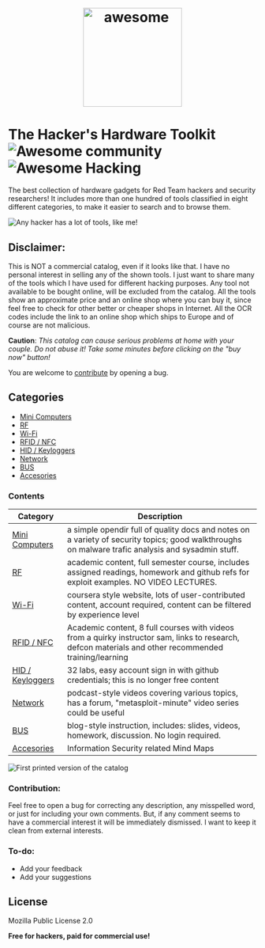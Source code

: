 
<h1 align="center">
 	<br>
 	  <img width="200" src="https://cdn.rawgit.com/sindresorhus/awesome/master/media/logo.svg" alt="awesome">
 	<br>
</h1>

# The Hacker's Hardware Toolkit  ![Awesome community](https://img.shields.io/badge/awesome-hacking-green.svg) ![Awesome Hacking](https://img.shields.io/badge/hardware-toolkit-red.svg)

The best collection of hardware gadgets for Red Team hackers and security researchers!
It  includes more than one hundred of tools classified in eight different categories, to make it easier to search and to browse them.

![Any hacker has a lot of tools, like me!](https://pbs.twimg.com/media/D5Y2EBmXsAA8lnt?format=jpg&name=4096x4096)

<h2>Disclaimer:</h2>

This is NOT a commercial catalog, even if it looks like that. I have no personal interest in selling any of the shown tools. I just want to share many of the tools which I have used for different hacking purposes. Any tool not available to be bought online, will be excluded from the catalog. All the tools show an approximate price and an online shop where you can buy it, since feel free to check for other better or cheaper shops in Internet. All the OCR codes include the link to an online shop which ships to Europe and of course are not malicious.

**Caution**: *This catalog can cause serious problems at home with your couple. Do not abuse it! Take some minutes before clicking on the "buy now" button!*

You are welcome to [contribute](https://github.com/yadox666/The-hardware-hacking-toolkit/blob/master/contributing.md#contribution-guidelines) by opening a bug. 


## Categories
 * [Mini Computers](#mini-computers)
 * [RF](#rf-hacking)
 * [Wi-Fi](#wi-fi)
 * [RFID / NFC](#rfid-nfc)
 * [HID / Keyloggers](#hid-keylog)
 * [Network](#network)
 * [BUS](#bus-hacking)
 * [Accesories](#accesories)

### Contents
Category  |  Description
----  |  ----
[Mini Computers](https://www.badbinaries.com) | a simple opendir full of quality docs and notes on a variety of security topics; good walkthroughs on malware trafic analysis and sysadmin stuff.
[RF](http://pages.cs.wisc.edu/~ace/cs642-spring-2016.html) | academic content, full semester course, includes assigned readings, homework and github refs for exploit examples. NO VIDEO LECTURES.
[Wi-Fi](https://www.cybrary.it/) | coursera style website, lots of user-contributed content, account required, content can be filtered by experience level
[RFID / NFC](https://www.samsclass.info/) | Academic content, 8 full courses with videos from a quirky instructor sam, links to research, defcon materials and other recommended training/learning
[HID / Keyloggers](https://ex.whitehat.academy) | 32 labs, easy account sign in with github credentials; this is no longer free content
[Network](https://www.hak5.org/) | podcast-style videos covering various topics, has a forum, "metasploit-minute" video series could be useful
[BUS](http://howto.hackallthethings.com/2016/07/learning-exploitation-with-offensive.html) | blog-style instruction, includes: slides, videos, homework, discussion. No login required.
[Accesories](http://www.amanhardikar.com/mindmaps.html) |   Information Security related Mind Maps

![First printed version of the catalog](https://pbs.twimg.com/media/D5eKoHnXkAEfIfL?format=jpg&name=large)

### Contribution:
Feel free to open a bug for correcting any description, any misspelled word, or just for including your own comments. But, if any comment seems to have a commercial interest it will be immediately dismissed. I want to keep it clean from external interests.

### To-do:
 - Add your feedback
 - Add your suggestions



License
----

Mozilla Public License 2.0 

**Free for hackers, paid for commercial use!**

